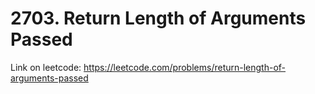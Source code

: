 # 2703. Return Length of Arguments Passed

Link on leetcode: <https://leetcode.com/problems/return-length-of-arguments-passed>

